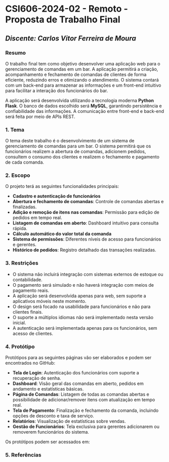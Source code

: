 # **CSI606-2024-02 - Remoto - Proposta de Trabalho Final**

## *Discente: Carlos Vitor Ferreira de Moura*

### Resumo

O trabalho final tem como objetivo desenvolver uma aplicação web para o gerenciamento de comandas em um bar. A aplicação permitirá a criação, acompanhamento e fechamento de comandas de clientes de forma eficiente, reduzindo erros e otimizando o atendimento. O sistema contará com um back-end para armazenar as informações e um front-end intuitivo para facilitar a interação dos funcionários do bar.

A aplicação será desenvolvida utilizando a tecnologia moderna **Python Flask**. O banco de dados escolhido será **MySQL**, garantindo persistência e confiabilidade das informações. A comunicação entre front-end e back-end será feita por meio de APIs REST.

### 1. Tema 

O tema deste trabalho é o desenvolvimento de um sistema de gerenciamento de comandas para um bar. O sistema permitirá que os funcionários realizem a abertura de comandas, adicionem pedidos, consultem o consumo dos clientes e realizem o fechamento e pagamento de cada comanda.

### 2. Escopo

O projeto terá as seguintes funcionalidades principais:

- **Cadastro e autenticação de funcionários**
- **Abertura e fechamento de comandas**: Controle de comandas abertas e finalizadas.
- **Adição e remoção de itens nas comandas**: Permissão para edição de pedidos em tempo real.
- **Listagem de comandas em aberto**: Dashboard intuitivo para consulta rápida.
- **Cálculo automático do valor total da comanda**
- **Sistema de permissões**: Diferentes níveis de acesso para funcionários e gerentes.
- **Histórico de pedidos**: Registro detalhado das transações realizadas.

### 3. Restrições

- O sistema não incluirá integração com sistemas externos de estoque ou contabilidade.
- O pagamento será simulado e não haverá integração com meios de pagamento reais.
- A aplicação será desenvolvida apenas para web, sem suporte a aplicativos móveis neste momento.
- O design será focado na usabilidade para funcionários e não para clientes finais.
- O suporte a múltiplos idiomas não será implementado nesta versão inicial.
- A autenticação será implementada apenas para os funcionários, sem acesso de clientes.

### 4. Protótipo

Protótipos para as seguintes páginas vão ser elaborados e podem ser encontrados no GitHub:

- **Tela de Login**: Autenticação dos funcionários com suporte a recuperação de senha.
- **Dashboard**: Visão geral das comandas em aberto, pedidos em andamento e estatísticas básicas.
- **Página de Comandas**: Listagem de todas as comandas abertas e possibilidade de adicionar/remover itens com atualização em tempo real.
- **Tela de Pagamento**: Finalização e fechamento da comanda, incluindo opções de desconto e taxa de serviço.
- **Relatórios**: Visualização de estatísticas sobre vendas.
- **Gestão de Funcionários**: Tela exclusiva para gerentes adicionarem ou removerem funcionários do sistema.

Os protótipos podem ser acessados em:

### 5. Referências
